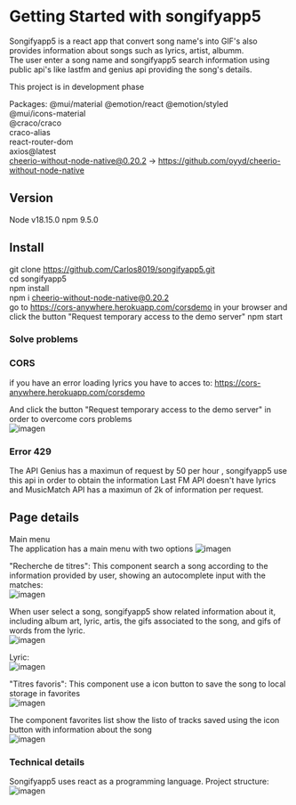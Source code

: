 # Getting Started with songifyapp5 

Songifyapp5 is a react app that convert song name's into GIF's also provides information about songs such as lyrics, artist, albumm.   
The user enter a song name and songifyapp5 search information using public api's like lastfm and genius api providing the song's details.  

This project is in development phase 

Packages: 
 @mui/material @emotion/react @emotion/styled  
 @mui/icons-material  
 @craco/craco  
 craco-alias  
 react-router-dom   
 axios@latest  
 cheerio-without-node-native@0.20.2 -> https://github.com/oyyd/cheerio-without-node-native  

## Version
Node v18.15.0
npm 9.5.0

## Install

git clone https://github.com/Carlos8019/songifyapp5.git  
cd songifyapp5  
npm install  
npm i cheerio-without-node-native@0.20.2  
go to https://cors-anywhere.herokuapp.com/corsdemo in your browser and click the button "Request temporary access to the demo server"
npm start

### Solve problems

### CORS
if you have an error loading lyrics
you have to acces to:
https://cors-anywhere.herokuapp.com/corsdemo

And click the button "Request temporary access to the demo server" in order to overcome cors problems  
![imagen](https://user-images.githubusercontent.com/20178297/231666417-4a5e8d44-16d3-46f3-b531-957deca87dc7.png)


### Error 429
The API Genius has a maximun of request by 50 per hour , songifyapp5 use this api in order to obtain the information
Last FM API doesn't have lyrics and MusicMatch API has a maximun of 2k of information per request.

## Page details   
Main menu   
The application has a main menu with two options
![imagen](https://user-images.githubusercontent.com/20178297/231776745-ffb65612-ce51-46ce-9678-150dcb548070.png)

"Recherche de titres": This component search a song according to the information provided by user, showing an autocomplete input with the matches:  
![imagen](https://user-images.githubusercontent.com/20178297/231777286-d581bae4-fdd9-4636-a390-39f106791631.png)  

When user select a song, songifyapp5 show related information about it, including album art, lyric, artis, the gifs associated to the song, and gifs of words from the lyric.       
![imagen](https://user-images.githubusercontent.com/20178297/232259965-7c78a1bb-c109-427c-8f28-97ce92bf779b.png)

Lyric:  
![imagen](https://user-images.githubusercontent.com/20178297/232260099-98dcdad8-66f2-40cc-98bb-a13ffcfb4b66.png)

"Titres favoris": This component use a icon button to save the song to local storage in favorites  
![imagen](https://user-images.githubusercontent.com/20178297/232260002-ab6f9280-0a45-421f-b64a-641c8dd96446.png)

The component favorites list show the listo of tracks saved using the icon button with information about the song  
![imagen](https://user-images.githubusercontent.com/20178297/232260191-31f255a7-fe44-4a0f-a11f-7aada853e7f0.png)


### Technical details  
Songifyapp5 uses react as a programming language.
Project structure:  
![imagen](https://user-images.githubusercontent.com/20178297/231787946-4ae881d1-4ee0-488c-b9f9-a7b67d070b2f.png)


